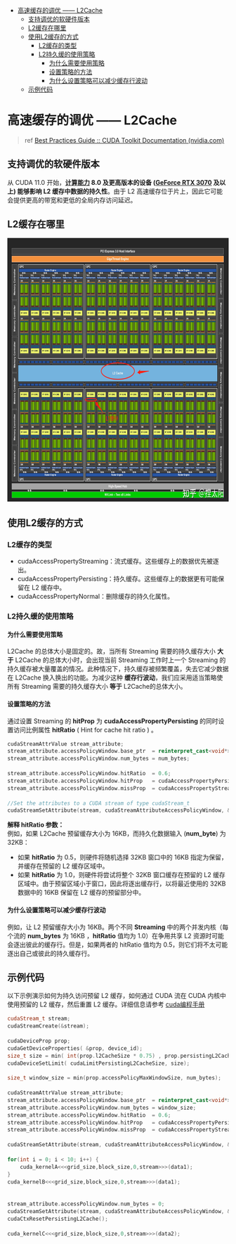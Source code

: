 - [高速缓存的调优 —— L2Cache](#高速缓存的调优--l2cache)
  - [支持调优的软硬件版本](#支持调优的软硬件版本)
  - [L2缓存在哪里](#l2缓存在哪里)
  - [使用L2缓存的方式](#使用l2缓存的方式)
    - [L2缓存的类型](#l2缓存的类型)
    - [L2持久缓的使用策略](#l2持久缓的使用策略)
      - [为什么需要使用策略](#为什么需要使用策略)
      - [设置策略的方法](#设置策略的方法)
      - [为什么设置策略可以减少缓存行波动](#为什么设置策略可以减少缓存行波动)
  - [示例代码](#示例代码)

# 高速缓存的调优 —— L2Cache

> ref [Best Practices Guide :: CUDA Toolkit Documentation (nvidia.com)](https://docs.nvidia.com/cuda/cuda-c-best-practices-guide/index.html#L2-cache)

## 支持调优的软硬件版本

从 CUDA 11.0 开始，**[计算能力](https://developer.nvidia.com/zh-cn/cuda-gpus#compute) 8.0 及更高版本的设备 ([GeForce RTX 3070](https://www.nvidia.com/en-us/geforce/graphics-cards/30-series/rtx-3070/) 及以上) 能够影响 L2 缓存中数据的持久性**。由于 L2 高速缓存位于片上，因此它可能会提供更高的带宽和更低的全局内存访问延迟。

## L2缓存在哪里

<img src="https://raw.githubusercontent.com/Yuefeng95/Images/main/img/202202022337070.png" height="600px" />

## 使用L2缓存的方式

### L2缓存的类型

- cudaAccessPropertyStreaming：流式缓存。这些缓存上的数据优先被逐出。
- cudaAccessPropertyPersisting：持久缓存。这些缓存上的数据更有可能保留在 L2 缓存中。
- cudaAccessPropertyNormal：删除缓存的持久化属性。

### L2持久缓的使用策略

#### 为什么需要使用策略

L2Cache 的总体大小是固定的。故，当所有 Streaming 需要的持久缓存大小 **大于** L2Cache 的总体大小时，会出现当前 Streaming 工作时上一个 Streaming 的持久缓存被大量覆盖的情况。此种情况下，持久缓存被频繁覆盖，失去它减少数据在 L2Cache 换入换出的功能。为减少这种 **缓存行波动**，我们应采用适当策略使所有 Streaming 需要的持久缓存大小 **等于** L2Cache的总体大小。   

#### 设置策略的方法

通过设置 Streaming 的 **hitProp** 为 **cudaAccessPropertyPersisting** 的同时设置访问比例属性  **hitRatio** ( Hint for cache hit ratio ) 。
```cpp
cudaStreamAttrValue stream_attribute;                                         // Stream level attributes data structure
stream_attribute.accessPolicyWindow.base_ptr  = reinterpret_cast<void*>(ptr); // Global Memory data pointer
stream_attribute.accessPolicyWindow.num_bytes = num_bytes;                    // Number of bytes for persistence access.
                                                                              // (Must be less than cudaDeviceProp::accessPolicyMaxWindowSize)
stream_attribute.accessPolicyWindow.hitRatio  = 0.6;                          // Hint for cache hit ratio
stream_attribute.accessPolicyWindow.hitProp   = cudaAccessPropertyPersisting; // Type of access property on cache hit
stream_attribute.accessPolicyWindow.missProp  = cudaAccessPropertyStreaming;  // Type of access property on cache miss.

//Set the attributes to a CUDA stream of type cudaStream_t
cudaStreamSetAttribute(stream, cudaStreamAttributeAccessPolicyWindow, &stream_attribute);    
```

**解释 hitRatio 参数：**  
例如，如果 L2Cache 预留缓存大小为 16KB，而持久化数据输入 (**num_byte**) 为 32KB：

- 如果 **hitRatio** 为 0.5，则硬件将随机选择 32KB 窗口中的 16KB 指定为保留，并缓存在预留的 L2 缓存区域中。
- 如果 **hitRatio** 为 1.0，则硬件将尝试将整个 32KB 窗口缓存在预留的 L2 缓存区域中。由于预留区域小于窗口，因此将逐出缓存行，以将最近使用的 32KB 数据中的 16KB 保留在 L2 缓存的预留部分中。

#### 为什么设置策略可以减少缓存行波动
例如，让 L2 预留缓存大小为 16KB。两个不同 **Streaming** 中的两个并发内核（每个流的 **num_bytes** 为 16KB ，**hitRatio** 值均为 1.0）在争用共享 L2 资源时可能会逐出彼此的缓存行。但是，如果两者的 hitRatio 值均为 0.5，则它们将不太可能逐出自己或彼此的持久缓存行。

## 示例代码

以下示例演示如何为持久访问预留 L2 缓存，如何通过 CUDA 流在 CUDA 内核中使用预留的 L2 缓存，然后重置 L2 缓存。详细信息请参考 [cuda编程手册](https://docs.nvidia.com/cuda/cuda-c-programming-guide/index.html#L2_simple_example)

```cpp
cudaStream_t stream;
cudaStreamCreate(&stream);                                                                  // Create CUDA stream

cudaDeviceProp prop;                                                                        // CUDA device properties variable
cudaGetDeviceProperties( &prop, device_id);                                                 // Query GPU properties
size_t size = min( int(prop.l2CacheSize * 0.75) , prop.persistingL2CacheMaxSize );
cudaDeviceSetLimit( cudaLimitPersistingL2CacheSize, size);                                  // set-aside 3/4 of L2 cache for persisting accesses or the max allowed

size_t window_size = min(prop.accessPolicyMaxWindowSize, num_bytes);                        // Select minimum of user defined num_bytes and max window size.

cudaStreamAttrValue stream_attribute;                                                       // Stream level attributes data structure
stream_attribute.accessPolicyWindow.base_ptr  = reinterpret_cast<void*>(data1);               // Global Memory data pointer
stream_attribute.accessPolicyWindow.num_bytes = window_size;                                // Number of bytes for persistence access
stream_attribute.accessPolicyWindow.hitRatio  = 0.6;                                        // Hint for cache hit ratio
stream_attribute.accessPolicyWindow.hitProp   = cudaAccessPropertyPersisting;               // Persistence Property
stream_attribute.accessPolicyWindow.missProp  = cudaAccessPropertyStreaming;                // Type of access property on cache miss

cudaStreamSetAttribute(stream, cudaStreamAttributeAccessPolicyWindow, &stream_attribute);   // Set the attributes to a CUDA Stream

for(int i = 0; i < 10; i++) {
    cuda_kernelA<<<grid_size,block_size,0,stream>>>(data1);                                 // This data1 is used by a kernel multiple times
}                                                                                           // [data1 + num_bytes) benefits from L2 persistence
cuda_kernelB<<<grid_size,block_size,0,stream>>>(data1);                                     // A different kernel in the same stream can also benefit
                                                                                            // from the persistence of data1

stream_attribute.accessPolicyWindow.num_bytes = 0;                                          // Setting the window size to 0 disable it
cudaStreamSetAttribute(stream, cudaStreamAttributeAccessPolicyWindow, &stream_attribute);   // Overwrite the access policy attribute to a CUDA Stream
cudaCtxResetPersistingL2Cache();                                                            // Remove any persistent lines in L2 

cuda_kernelC<<<grid_size,block_size,0,stream>>>(data2);                                     // data2 can now benefit from full L2 in normal mode
```
